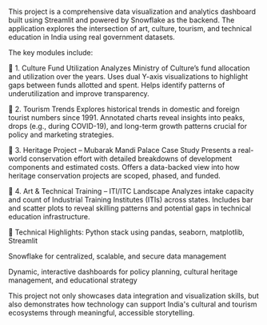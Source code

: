 This project is a comprehensive data visualization and analytics dashboard built using Streamlit and powered by Snowflake as the backend. The application explores the intersection of art, culture, tourism, and technical education in India using real government datasets.

The key modules include:

🔹 1. Culture Fund Utilization
Analyzes Ministry of Culture’s fund allocation and utilization over the years. Uses dual Y-axis visualizations to highlight gaps between funds allotted and spent. Helps identify patterns of underutilization and improve transparency.

🔹 2. Tourism Trends
Explores historical trends in domestic and foreign tourist numbers since 1991. Annotated charts reveal insights into peaks, drops (e.g., during COVID-19), and long-term growth patterns crucial for policy and marketing strategies.

🔹 3. Heritage Project – Mubarak Mandi Palace Case Study
Presents a real-world conservation effort with detailed breakdowns of development components and estimated costs. Offers a data-backed view into how heritage conservation projects are scoped, phased, and funded.

🔹 4. Art & Technical Training – ITI/ITC Landscape
Analyzes intake capacity and count of Industrial Training Institutes (ITIs) across states. Includes bar and scatter plots to reveal skilling patterns and potential gaps in technical education infrastructure.

🔧 Technical Highlights:
Python stack using pandas, seaborn, matplotlib, Streamlit

Snowflake for centralized, scalable, and secure data management

Dynamic, interactive dashboards for policy planning, cultural heritage management, and educational strategy

This project not only showcases data integration and visualization skills, but also demonstrates how technology can support India's cultural and tourism ecosystems through meaningful, accessible storytelling.
